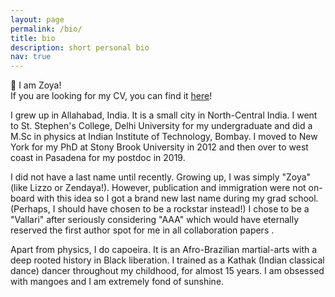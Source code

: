 ```yaml
---
layout: page
permalink: /bio/
title: bio
description: short personal bio
nav: true
---
```


<p>&#128075; I am Zoya! <br>
If you are looking for my CV, you can find it <a href="/assets/pdf/CV_ZoyaVallari.pdf">here</a>! </p>


<p> I grew up in Allahabad, India. It is a small city in North-Central India. 
I went to St. Stephen's College, Delhi University for my undergraduate and did a M.Sc in physics at Indian Institute of Technology, Bombay.
I moved to New York for my PhD at Stony Brook University in 2012 and then over to west coast in Pasadena for my postdoc in 2019. </p>

<p> I did not have a last name until recently.
Growing up, I was simply "Zoya" (like Lizzo or Zendaya!).
However, publication and immigration were not on-board with this idea so I got a brand new last name during my grad school.
(Perhaps, I should have chosen to be a rockstar instead!)
I chose to be a "Vallari" after seriously considering "AAA" which would have eternally reserved the first author spot for me in all collaboration papers .</p>



<p> Apart from physics, I do capoeira. It is an Afro-Brazilian martial-arts with a deep rooted history in Black liberation.
I trained as a Kathak (Indian classical dance) dancer throughout my childhood, for almost 15 years.
I am obsessed with mangoes and I am extremely fond of sunshine. </p>










